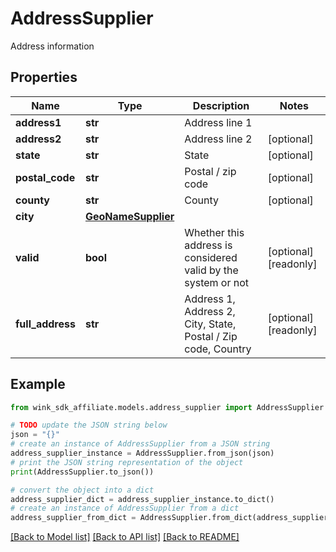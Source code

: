 # AddressSupplier

Address information

## Properties

Name | Type | Description | Notes
------------ | ------------- | ------------- | -------------
**address1** | **str** | Address line 1 | 
**address2** | **str** | Address line 2 | [optional] 
**state** | **str** | State | [optional] 
**postal_code** | **str** | Postal / zip code | [optional] 
**county** | **str** | County | [optional] 
**city** | [**GeoNameSupplier**](GeoNameSupplier.md) |  | 
**valid** | **bool** | Whether this address is considered valid by the system or not | [optional] [readonly] 
**full_address** | **str** | Address 1, Address 2, City, State, Postal / Zip code, Country | [optional] [readonly] 

## Example

```python
from wink_sdk_affiliate.models.address_supplier import AddressSupplier

# TODO update the JSON string below
json = "{}"
# create an instance of AddressSupplier from a JSON string
address_supplier_instance = AddressSupplier.from_json(json)
# print the JSON string representation of the object
print(AddressSupplier.to_json())

# convert the object into a dict
address_supplier_dict = address_supplier_instance.to_dict()
# create an instance of AddressSupplier from a dict
address_supplier_from_dict = AddressSupplier.from_dict(address_supplier_dict)
```
[[Back to Model list]](../README.md#documentation-for-models) [[Back to API list]](../README.md#documentation-for-api-endpoints) [[Back to README]](../README.md)


